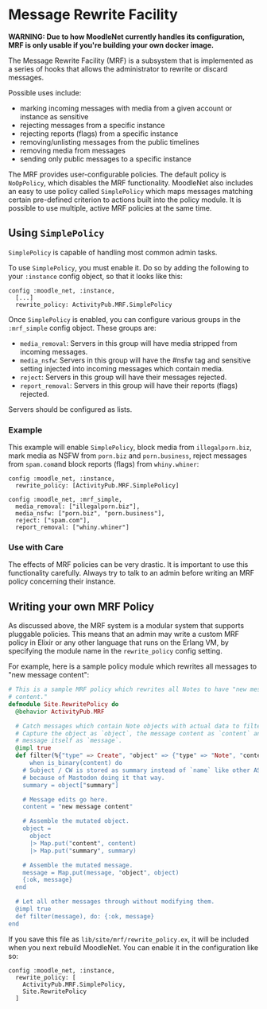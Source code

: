# Message Rewrite Facility

**WARNING: Due to how MoodleNet currently handles its configuration, MRF is only usable if you're building your own docker image.**

The Message Rewrite Facility (MRF) is a subsystem that is implemented as a series of hooks that allows the administrator to rewrite or discard messages.

Possible uses include:

* marking incoming messages with media from a given account or instance as sensitive
* rejecting messages from a specific instance
* rejecting reports (flags) from a specific instance
* removing/unlisting messages from the public timelines
* removing media from messages
* sending only public messages to a specific instance

The MRF provides user-configurable policies.  The default policy is `NoOpPolicy`, which disables the MRF functionality.  MoodleNet also includes an easy to use policy called `SimplePolicy` which maps messages matching certain pre-defined criterion to actions built into the policy module.
It is possible to use multiple, active MRF policies at the same time.

## Using `SimplePolicy`

`SimplePolicy` is capable of handling most common admin tasks.

To use `SimplePolicy`, you must enable it.  Do so by adding the following to your `:instance` config object, so that it looks like this:

```
config :moodle_net, :instance,
  [...]
  rewrite_policy: ActivityPub.MRF.SimplePolicy
```

Once `SimplePolicy` is enabled, you can configure various groups in the `:mrf_simple` config object.  These groups are:

* `media_removal`: Servers in this group will have media stripped from incoming messages.
* `media_nsfw`: Servers in this group will have the #nsfw tag and sensitive setting injected into incoming messages which contain media.
* `reject`: Servers in this group will have their messages rejected.
* `report_removal`: Servers in this group will have their reports (flags) rejected.

Servers should be configured as lists.

### Example

This example will enable `SimplePolicy`, block media from `illegalporn.biz`, mark media as NSFW from `porn.biz` and `porn.business`, reject messages from `spam.com`and block reports (flags) from `whiny.whiner`:

```
config :moodle_net, :instance,
  rewrite_policy: [ActivityPub.MRF.SimplePolicy]

config :moodle_net, :mrf_simple,
  media_removal: ["illegalporn.biz"],
  media_nsfw: ["porn.biz", "porn.business"],
  reject: ["spam.com"],
  report_removal: ["whiny.whiner"]

```

### Use with Care

The effects of MRF policies can be very drastic.  It is important to use this functionality carefully.  Always try to talk to an admin before writing an MRF policy concerning their instance.

## Writing your own MRF Policy

As discussed above, the MRF system is a modular system that supports pluggable policies.  This means that an admin may write a custom MRF policy in Elixir or any other language that runs on the Erlang VM, by specifying the module name in the `rewrite_policy` config setting.

For example, here is a sample policy module which rewrites all messages to "new message content":

```elixir
# This is a sample MRF policy which rewrites all Notes to have "new message
# content."
defmodule Site.RewritePolicy do
  @behavior ActivityPub.MRF

  # Catch messages which contain Note objects with actual data to filter.
  # Capture the object as `object`, the message content as `content` and the
  # message itself as `message`.
  @impl true
  def filter(%{"type" => Create", "object" => {"type" => "Note", "content" => content} = object} = message)
      when is_binary(content) do
    # Subject / CW is stored as summary instead of `name` like other AS2 objects
    # because of Mastodon doing it that way.
    summary = object["summary"]

    # Message edits go here.
    content = "new message content"

    # Assemble the mutated object.
    object =
      object
      |> Map.put("content", content)
      |> Map.put("summary", summary)

    # Assemble the mutated message.
    message = Map.put(message, "object", object)
    {:ok, message}
  end

  # Let all other messages through without modifying them.
  @impl true
  def filter(message), do: {:ok, message}
end
```

If you save this file as `lib/site/mrf/rewrite_policy.ex`, it will be included when you next rebuild MoodleNet.  You can enable it in the configuration like so:

```
config :moodle_net, :instance,
  rewrite_policy: [
    ActivityPub.MRF.SimplePolicy,
    Site.RewritePolicy
  ]
```
